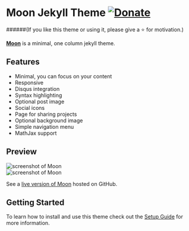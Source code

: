 # Moon Jekyll Theme [![Donate](https://img.shields.io/badge/paypal-donate-blue.svg)](https://www.paypal.me/taylantatli/0usd)  



######(If you like this theme or using it, please give a :star: for motivation.)

**[Moon](https://taylantatli.github.io/Moon)** is a minimal, one column jekyll theme.

## Features
* Minimal, you can focus on your content
* Responsive
* Disqus integration
* Syntax highlighting
* Optional post image
* Social icons
* Page for sharing projects
* Optional background image
* Simple navigation menu
* MathJax support

## Preview

![screenshot of Moon](https://cloud.githubusercontent.com/assets/754514/14509720/61c61058-01d6-11e6-93ab-0918515ecd56.png)    
![screenshot of Moon](https://cloud.githubusercontent.com/assets/754514/14509716/61ac6c8e-01d6-11e6-879f-8308883de790.png)

See a [live version of Moon](https://taylantatli.github.io/Moon) hosted on GitHub.

## Getting Started

To learn how to install and use this theme check out the [Setup Guide](https://taylantatli.github.io/Moon/moon-theme/) for more information.
